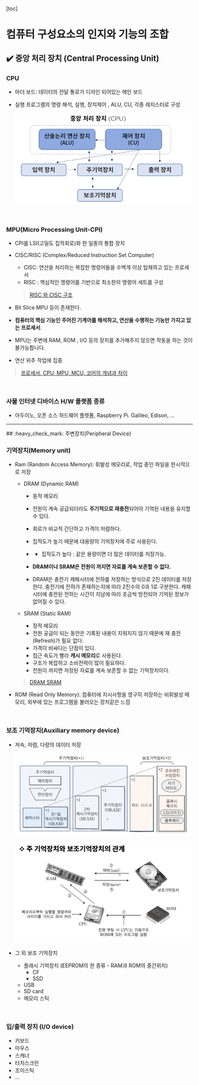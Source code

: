 [toc]

# 컴퓨터 구성요소의 인지와 기능의 조합

## :heavy_check_mark: 중앙 처리 장치 (Central Processing Unit)

### CPU

- 마더 보드: 데이터의 전달 통로가 디자인 되어있는 메인 보드

- 실행 프로그램의 명령 해석, 실행, 장치제어 , ALU, CU, 각종 레지스터로 구성

  ![image-20210216193925520](assets/image-20210216193925520.png)

  

<br>

### MPU(Micro Processing Unit-CPI)

- CPI를 LSI(고밀도 집적회로)화 한 일종의 통합 장치

- CISC/RISC (Complex/Reduced Instruction Set Computer)

  - CISC: 연산을 처리하는 복잡한 명령어들을 수백개 이상 탑재하고 있는 프로세서
  - RISC : 핵심적인 명령어를 기반으로 최소한의 명령어 세트를 구성

  > [RISC 와 CISC 구조](https://frontalnh.github.io/2018/04/17/%EC%BB%B4%ED%93%A8%ED%84%B0-%EA%B5%AC%EC%A1%B0-risc-%EC%99%80-cisc-%EA%B5%AC%EC%A1%B0/)

- Bit Slice MPU 등이 존재한다.

- **컴퓨터의 핵심 기능인 주어진 기계어를 해석하고, 연산을 수행하는 기능만 가지고 있는 프로세서**. 
- MPU는 주변에 RAM, ROM , I/O 등의 장치를 추가해주지 않으면 작동을 하는 것이 불가능합니다.
- 연산 위주 작업에 집중

> [프로세서, CPU, MPU, MCU, 코어의 개념과 차이](http://melonicedlatte.com/computerarchitecture/2019/10/15/143300.html)

<br>

### 사물 인터넷 디바이스 H/W 플랫폼 종류

- 아두이노, 오픈 소스 하드웨어 플랫폼, Raspberry Pi. Galileo, Edison, ...

<hr>
## :heavy_check_mark: 주변장치(Peripheral Device)

### 기억장치(Memory unit)

- Ram (Random Access Memory): 휘발성 메모리로, 작업 중인 파일을 한시적으로 저장

  - DRAM (Dynamic RAM)

    - 동적 메모리

    - 전원이 계속 공급되더라도 **주기적으로 재충전**되어야 기억된 내용을 유지할 수 있다.

    - 회로가 비교적 간단하고 가격이 저렴하다.

    - 집적도가 높기 때문에 대용량의 기억장치에 주로 사용된다.

    - - 집적도가 높다 : 같은 용량이면 더 많은 데이터를 저장가능.

    - **DRAM이나 SRAM은 전원이 꺼지면 자료를 계속 보존할 수 없다.**

    - DRAM은 충전기 캐패시터에 전하를 저장하는 방식으로 2진 데이터를 저장한다.
      충전기에 전하가 존재하는지에 따라 2진수의 0과 1로 구분한다.
      캐패시터에 충전된 전하는 시간이 지남에 따라 조금씩 방전되어 기억된 정보가 없어질 수 있다.

  - SRAM (Static RAM)

    - 정적 메모리
    - 전원 공급이 되는 동안은 기록된 내용이 지워지지 않기 때문에 재 충전(Refresh)가 필요 없다.
    - 가격이 비싸다는 단점이 있다.
    - 접근 속도가 빨라 **캐시 메모리**로 사용된다.
    - 구조가 복잡하고 소비전력이 많이 필요하다.
    - 전원이 꺼지면 저장된 자료를 계속 보존할 수 없는 기억장치이다.

  > [DRAM SRAM](http://itnovice1.blogspot.com/2019/09/sram-dram.html)

- ROM (Read Only Memory): 컴퓨터에 지시사항을 영구히 저장하는 비휘발성 메모리, 외부에 있는 프로그램을 불러오는 장치같은 느낌

<br>

### 보조 기억장치(Auxiliary memory device)

- 저속, 저렴, 다량의 데이터 저장

  ![image-20210216195148437](assets/image-20210216195148437.png)

  ![image-20210216195238117](assets/image-20210216195238117.png)

- 그 외 보조 기억장치

  - 플래시 기억장치 (EEPROM의 한 종류 - RAM과 ROM의 중간위치)
    - CF
    - SSD
  - USB
  - SD card
  - 메모리 스틱

<br>

### 입/출력 장치 (I/O device)

- 키보드
- 마우스
- 스캐너
- 터치스크린
- 조이스틱
- ...



